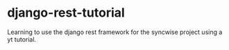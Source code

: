# django-rest-tutorial
Learning to use the django rest framework for the syncwise project using a yt tutorial. 
